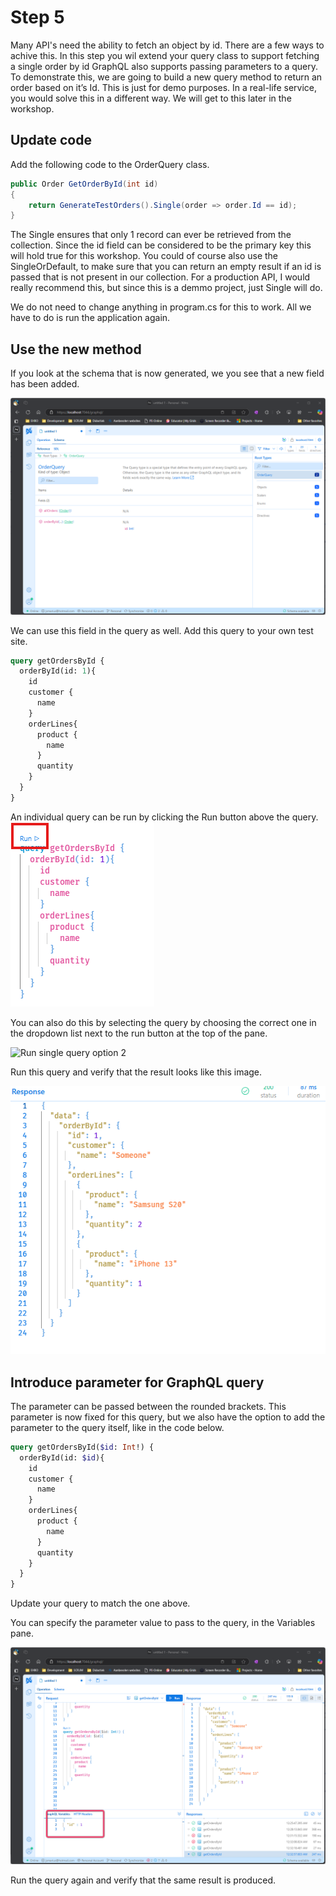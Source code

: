 # Step 5

Many API's need the ability to fetch an object by id. There are a few ways to achive this. In this step you wil extend your query class to support fetching a single order by id
GraphQL also supports passing parameters to a query. To demonstrate this, we are going to build a new query method to return an order based on it’s Id. This is just for demo purposes. In a real-life service, you would solve this in a different way. We will get to this later in the workshop.

## Update code

Add the following code to the OrderQuery class.
```csharp
public Order GetOrderById(int id)
{
    return GenerateTestOrders().Single(order => order.Id == id);
}
```
The Single ensures that only 1 record can ever be retrieved from the collection. Since the id field can be considered to be the primary key this will hold true for this workshop. You could of course also use the SingleOrDefault, to make sure that you can return an empty result if an id is passed that is not present in our collection. For a production API, I would really recommend this, but since this is a demmo project, just Single will do.

We do not need to change anything in program.cs for this to work. All we have to do is run the application again.

## Use the new method

If you look at the schema that is now generated, we you see that a new field has been added.


![Schema with query method with parameter added](./images/Query%20without%20external%20parameter.png)

We can use this field in the query as well. Add this query to your own test site. 

```graphql
query getOrdersById {
  orderById(id: 1){
    id
    customer {
      name
    }
    orderLines{
      product {
        name
      }
      quantity
    }
  }
}
```

An individual query can be run by clicking the Run button above the query.
![Run single query option 1](./images/Run%20single%20query.png)

You can also do this by selecting the query by choosing the correct one in the dropdown list next to the run button at the top of the pane.

![Run single query option 2](./images/Select%20individual%20query.pngq)

Run this query and verify that the result looks like this image.

![Query result](./images/Result%20query%20with%20parameter.png)


## Introduce parameter for GraphQL query

The parameter can be passed between the rounded brackets. This parameter is now fixed for this query, but we also have the option to add the parameter to the query itself, like in the code below.

```graphql
query getOrdersById($id: Int!) {
  orderById(id: $id){
    id
    customer {
      name
    }
    orderLines{
      product {
        name
      }
      quantity
    }
  }
}
```
Update your query to match the one above.

You can specify the parameter value to pass to the query, in the Variables pane.

![Query with parameter](./images/With%20passed%20parameter.png)

Run the query again and verify that the same result is produced.

